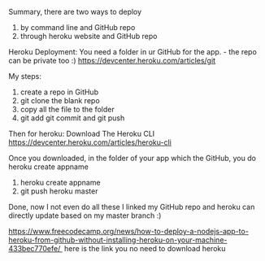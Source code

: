 Summary, there are two ways to deploy 
1. by command line and GitHub repo
2. through heroku website and GitHub repo

Heroku Deployment:
You need a folder in ur GitHub for the app. - the repo can be private too :)
https://devcenter.heroku.com/articles/git

My steps:
1) create a repo in GitHub
2) git clone the blank repo
3) copy all the file to the folder
4) git add git commit and git push

Then for heroku:
Download The Heroku CLI
https://devcenter.heroku.com/articles/heroku-cli


Once you downloaded, in the folder of your app which the GitHub, you do heroku create appname
1) heroku create appname
2) git push heroku master

Done, now I not even do all these I linked my GitHub repo and heroku can directly update based on my master branch :)

https://www.freecodecamp.org/news/how-to-deploy-a-nodejs-app-to-heroku-from-github-without-installing-heroku-on-your-machine-433bec770efe/ 
here is the link you no need to download heroku
